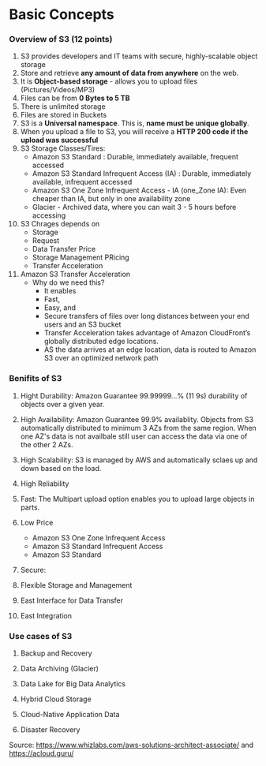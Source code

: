 # Basic Concepts

### Overview of S3 (12 points)

  1. S3 provides developers and IT teams with secure, highly-scalable object storage 
  2. Store and retrieve **any amount of data from anywhere** on the web.
  3. It is **Object-based storage** - allows you to upload files (Pictures/Videos/MP3)
  4. Files can be from **0 Bytes to 5 TB**
  5. There is unlimited storage 
  6. Files are stored in Buckets 
  8. S3 is a **Universal namespace**. This is, **name must be unique globally**. 
  9. When you upload a file to S3, you will receive a **HTTP 200 code if the upload was successful**
  10. S3 Storage Classes/Tires:
       - Amazon S3 Standard  : Durable, immediately available, frequent accessed 
       - Amazon S3 Standard Infrequent Access (IA) : Durable,  immediately available, infrequent accessed 
       - Amazon S3 One Zone Infrequent Access - IA (one_Zone IA): Even cheaper than IA, but only in one availability zone 
       - Glacier - Archived data, where you can wait 3 - 5 hours before accessing 
  11. S3 Chrages depends on
        - Storage
        - Request
        - Data Transfer Price 
        - Storage Management PRicing
        - Transfer Acceleration
 12. Amazon S3 Transfer Acceleration
        - Why do we need this?
          - It enables
           - Fast, 
           - Easy, and 
           - Secure transfers of files over long distances between your end users and an S3 bucket
          - Transfer Acceleration takes advantage of Amazon CloudFront’s globally distributed edge locations.  
          - AS the data arrives at an edge location, data is routed to Amazon S3 over an optimized network path

### Benifits of S3

  1. Hight Durability: Amazon Guarantee 99.99999...% (11 9s) durability of objects over a given year.
  
  2. High Availability: Amazon Guarantee 99.9% availablity. Objects from S3 automatically distributed to minimum 3 AZs from the same region. When one AZ's data is not availbale still user can access the data via one of the other 2 AZs.
  
  3. High Scalability: S3 is managed by AWS and automatically sclaes up and down based on the load. 
  
  4. High Reliability 
  
  5. Fast: The Multipart upload option enables you to upload large objects in parts.
  
  6. Low Price
      - Amazon S3 One Zone Infrequent Access
      - Amazon S3 Standard Infrequent Access
      - Amazon S3 Standard 
      
   7. Secure: 
   
   8. Flexible Storage and Management 
   
   9. East Interface for Data Transfer 
   
   10. East Integration
   
### Use cases of S3 

  1. Backup and Recovery
  
  2. Data Archiving (Glacier)
  
  3. Data Lake for Big Data Analytics 
  
  4. Hybrid Cloud Storage 
  
  5. Cloud-Native Application Data
  
  6. Disaster Recovery 
  
 Source: https://www.whizlabs.com/aws-solutions-architect-associate/ and https://acloud.guru/
